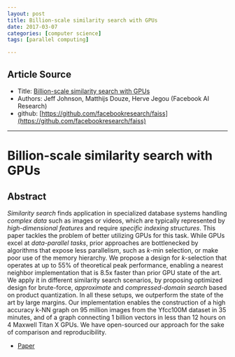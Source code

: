 ```yaml
---
layout: post
title: Billion-scale similarity search with GPUs
date: 2017-03-07
categories: [computer science]
tags: [parallel computing]

---
```



## Article Source

* Title: [Billion-scale similarity search with GPUs](http://hgpu.org/?p=17027)
* Authors: Jeff Johnson, Matthijs Douze, Herve Jegou (Facebook AI Research)
* github: [https://github.com/facebookresearch/faiss](https://github.com/facebookresearch/faiss)


-----

Billion-scale similarity search with GPUs
=====================================

## Abstract

*Similarity search* finds application in specialized database systems handling *complex data* such as images or videos, which are typically represented by *high-dimensional features* and require *specific indexing structures*. This paper tackles the problem of better utilizing GPUs for this task. While GPUs excel at *data-parallel tasks*, prior approaches are bottlenecked by algorithms that expose less parallelism, such as *k*-min selection, or make poor use of the memory hierarchy. We propose a design for *k*-selection that operates at up to 55% of theoretical peak performance, enabling a nearest neighbor implementation that is 8.5x faster than prior GPU state of the art. We apply it in different similarity search scenarios, by proposing optimized design for brute-force, *approximate* and *compressed-domain search* based on product quantization. In all these setups, we outperform the state of the art by large margins. Our implementation enables the construction of a high accuracy k-NN graph on 95 million images from the Yfcc100M dataset in 35 minutes, and of a graph connecting 1 billion vectors in less than 12 hours on 4 Maxwell Titan X GPUs. We have open-sourced our approach for the sake of comparison and reproducibility.

* [Paper](https://arxiv.org/pdf/1702.08734)